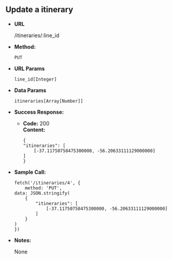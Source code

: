## Update a itinerary

* **URL**

    /itineraries/:line_id

* **Method:**

    `PUT`
  
*  **URL Params**

    `line_id[Integer]` 

* **Data Params**

    `itineraries[Array[Number]]`

* **Success Response:**

  * **Code:** 200 <br />
    **Content:** 
    ```
    {
	"itineraries": [
		[-37.11750758475300000, -56.20633111129000000]
	]
    }
    ```
    
* **Sample Call:**

    ```
    fetch('/itineraries/4', {
    	method: 'PUT',
	data: JSON.stringify(
		{
			"itineraries": [
				[-37.11750758475300000, -56.20633111129000000]
			]
		}
	)
    })
    ```

* **Notes:**

    None